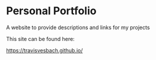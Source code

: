 # Personal Portfolio

A website to provide descriptions and links for my projects 

This site can be found here: 

https://travisvesbach.github.io/